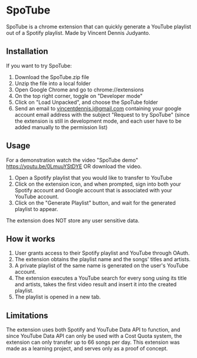 # SpoTube

SpoTube is a chrome extension that can quickly generate a YouTube playlist out of a Spotify playlist. Made by Vincent Dennis Judyanto.

## Installation

If you want to try SpoTube:

1. Download the SpoTube.zip file
2. Unzip the file into a local folder
3. Open Google Chrome and go to chrome://extensions
4. On the top right corner, toggle on "Developer mode"
5. Click on "Load Unpacked", and choose the SpoTube folder
6. Send an email to vincentdennis.j@gmail.com containing your google account email address with the subject "Request to try SpoTube" (since the extension is still in development mode, and each user have to be added manually to the permission list)

## Usage

For a demonstration watch the video "SpoTube demo" https://youtu.be/0LmuuYStDYE OR download the video.

1. Open a Spotify playlist that you would like to transfer to YouTube
2. Click on the extension icon, and when prompted, sign into both your Spotify account and Google account that is associated with your YouTube account.
3. Click on the "Generate Playlist" button, and wait for the generated playlist to appear.

The extension does NOT store any user sensitive data.

## How it works

1. User grants access to their Spotify playlist and YouTube through OAuth.
2. The extension obtains the playlist name and the songs' titles and artists.
3. A private playlist of the same name is generated on the user's YouTube account.
4. The extension executes a YouTube search for every song using its title and artists, takes the first video result and insert it into the created playlist.
5. The playlist is opened in a new tab.

## Limitations

The extension uses both Spotify and YouTube Data API to function, and since YouTube Data API can only be used with a Cost Quota system, the extension can only transfer up to 66 songs per day. This extension was made as a learning project, and serves only as a proof of concept.
